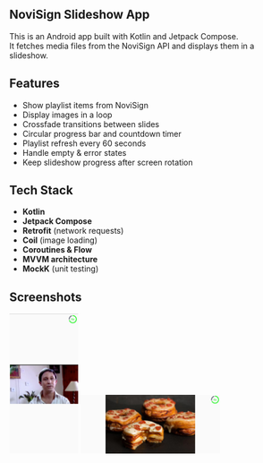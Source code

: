 ## NoviSign Slideshow App

This is an Android app built with Kotlin and Jetpack Compose.  
It fetches media files from the NoviSign API and displays them in a slideshow.


## Features

- Show playlist items from NoviSign
- Display images in a loop
- Crossfade transitions between slides
- Circular progress bar and countdown timer
- Playlist refresh every 60 seconds
- Handle empty & error states
- Keep slideshow progress after screen rotation


## Tech Stack

- **Kotlin**
- **Jetpack Compose**
- **Retrofit** (network requests)
- **Coil** (image loading)
- **Coroutines & Flow**
- **MVVM architecture**
- **MockK** (unit testing)


## Screenshots

<img src="screenshots/screenshot2.jpeg" height="250" /> <img src="screenshots/screenshot1.jpeg" width="250" /> 
 
